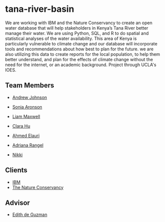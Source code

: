 # tana-river-basin

We are working with IBM and the Nature Conservancy to create an open water database that will help stakeholders in Kenya’s Tana River better manage their water. We are using Python, SQL, and R to do spatial and statistical analyses of the water availability. This area of Kenya is particularly vulnerable to climate change and our database will incorporate tools and recommendations about how best to plan for the future.  we are also utilizing this data to create reports for the local population, to help them better understand, and plan for the effects of climate change without the need for the internet, or an academic background. Project through UCLA's IOES.

## Team Members

- [Andrew Johnson](https://github.com/Ajjme)

- [Sonia Aronson](https://sonia-aronson.github.io)
- [Liam Maxwell](https://liammaxwell19.github.io)
- [Clara Hu](https://claralhu.github.io/)
- [Ahmed Elauri]()
- [Adriana Rangel](https://asrangel939.github.io)
- [Nikki]()

## Clients
- [IBM](https://www.ibm.com/)
- [The Nature Conservancy](https://www.nature.org/)

## Advisor
- [Edith de Guzman](https://www.ioes.ucla.edu/person/edith-de-guzman/)

